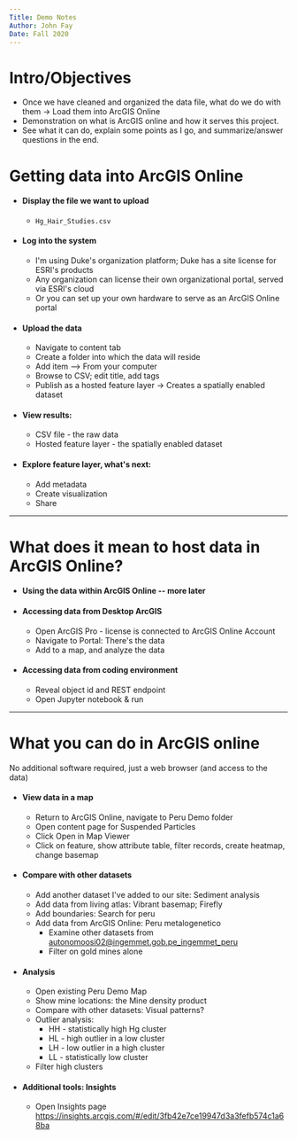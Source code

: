 ```yaml
---
Title: Demo Notes
Author: John Fay
Date: Fall 2020
---
```


# Intro/Objectives

* Once we have cleaned and organized the data file, what do we do with them -> Load them into ArcGIS Online
* Demonstration on what is ArcGIS online and how it serves this project. 
* See what it can do, explain some points as I go, and summarize/answer questions in the end. 



# Getting data into ArcGIS Online

* #### Display the file we want to upload

  * `Hg_Hair_Studies.csv`

* #### Log into the system 

  * I'm using Duke's organization platform; Duke has a site license for ESRI's products
  * Any organization can license their own organizational portal, served via ESRI's cloud
  * Or you can set up your own hardware to serve as an ArcGIS Online portal

* #### Upload the data

  * Navigate to content tab
  * Create a folder into which the data will reside
  * Add item --> From your computer
  * Browse to CSV; edit title, add tags
  * Publish as a hosted feature layer -> Creates a spatially enabled dataset

* #### View results:

  * CSV file - the raw data
  * Hosted feature layer - the spatially enabled dataset

* #### Explore feature layer, what's next:

  * Add metadata
  * Create visualization
  * Share 

---

# What does it mean to host data in ArcGIS Online?

* #### Using the data within ArcGIS Online -- more later

* #### Accessing data from Desktop ArcGIS

  * Open ArcGIS Pro - license is connected to ArcGIS Online Account
  * Navigate to Portal: There's the data
  * Add to a map, and analyze the data

* #### Accessing data from coding environment

  * Reveal object id and REST endpoint
  * Open Jupyter notebook & run

---

# What you can do in ArcGIS online

No additional software required, just a web browser (and access to the data)

* #### View data in a map

  * Return to ArcGIS Online, navigate to Peru Demo folder
  * Open content page for Suspended Particles
  * Click Open in Map Viewer
  * Click on feature, show attribute table, filter records, create heatmap, change basemap

* #### Compare with other datasets

  * Add another dataset I've added to our site: Sediment analysis
  * Add data from living atlas: Vibrant basemap; Firefly
  * Add boundaries: Search for peru
  * Add data from ArcGIS Online: Peru metalogenetico
    * Examine other datasets from [autonomoosi02@ingemmet.gob.pe_ingemmet_peru](https://dukeuniv.maps.arcgis.com/home/user.html?user=autonomoosi02@ingemmet.gob.pe_ingemmet_peru)
    * Filter on gold mines alone

* #### Analysis

  * Open existing Peru Demo Map
  * Show mine locations: the Mine density product
  * Compare with other datasets: Visual patterns?
  * Outlier analysis:
    * HH - statistically high Hg cluster
    * HL - high outlier in a low cluster
    * LH - low outlier in a high cluster
    * LL - statistically low cluster
  * Filter high clusters

* #### Additional tools: Insights

  * Open Insights page https://insights.arcgis.com/#/edit/3fb42e7ce19947d3a3fefb574c1a68ba
  
    
